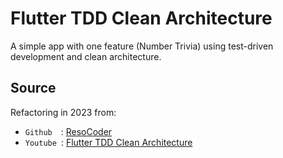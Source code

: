 # Flutter TDD Clean Architecture
A simple app with one feature (Number Trivia) using test-driven development and clean architecture.

## Source
Refactoring in 2023 from:
- `Github`&ensp;&ensp;: [ResoCoder](https://github.com/ResoCoder/flutter-tdd-clean-architecture-course) 
- `Youtube`&ensp;: [Flutter TDD Clean Architecture](https://www.youtube.com/playlist?list=PLB6lc7nQ1n4iYGE_khpXRdJkJEp9WOech)
